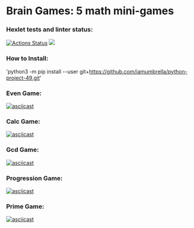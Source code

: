 # Brain Games: 5 math mini-games

### Hexlet tests and linter status:
[![Actions Status](https://github.com/iamumbrella/python-project-49/workflows/hexlet-check/badge.svg)](https://github.com/iamumbrella/python-project-49/actions)
<a href="https://codeclimate.com/github/iamumbrella/python-project-49/maintainability"><img src="https://api.codeclimate.com/v1/badges/85653cdce6fe96d7cd9b/maintainability" /></a>

### How to Install:
'python3 -m pip install --user git+https://github.com/iamumbrella/python-project-49.git'

### Even Game:
[![asciicast](https://asciinema.org/a/3nGfNjtus02DvP3F4wLhtellH.svg)](https://asciinema.org/a/3nGfNjtus02DvP3F4wLhtellH)

### Calc Game:
[![asciicast](https://asciinema.org/a/izpjAlMCAOMgF6SxLA7E54WG6.svg)](https://asciinema.org/a/izpjAlMCAOMgF6SxLA7E54WG6)

### Gcd Game:
[![asciicast](https://asciinema.org/a/QUqHU2PKMeTYg3gEJZ7Vht5Sz.svg)](https://asciinema.org/a/QUqHU2PKMeTYg3gEJZ7Vht5Sz)

### Progression Game:
[![asciicast](https://asciinema.org/a/WGJBzqL4RKUNuxjoF2Kmtq32S.svg)](https://asciinema.org/a/WGJBzqL4RKUNuxjoF2Kmtq32S)

### Prime Game:
[![asciicast](https://asciinema.org/a/bc1NUfVm12sWVd8RrPlrJq84S.svg)](https://asciinema.org/a/bc1NUfVm12sWVd8RrPlrJq84S)

